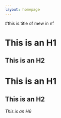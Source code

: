 ```yaml
---
layout: homepage
---
```


#this is title of mew in nf

This is an H1
=============

This is an H2
-------------

# This is an H1

## This is an H2

###### This is an H6
